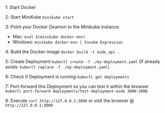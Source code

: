1: Start Docker

2: Start MiniKube `minikube start`

3: Point your Docker Deamon to the Minikube instance.
 - Mac: `eval $(minikube docker-env)`
 - Windows: `minikube docker-env | Invoke-Expression`

4: Build the Docker-image `docker build -t esde_api .`

5: Create Deployment `kubectl create -f ./my-deployment.yaml` (If already exists: `kubectl replace -f ./my-deployment.yaml`)

6: Check if Deployment is running `kubectl get deployments`

7: Port-forward this Deployment so you can test it within the browser `kubectl port-forward deployments/test-deployment-esde 3000:3000`

8: Execute `curl http://127.0.0.1:3000` or visit the browser @ `http://127.0.0.1:3000`


